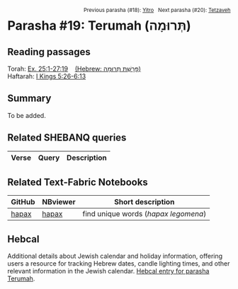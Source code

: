 <span style="float: right;"><sup>Previous parasha (#18): <a href="../17%20-%20Yitro">Yitro</a> &nbsp;&nbsp;Next parasha (#20): <a href="../20%20-%20Tetzaveh">Tetzaveh</a></sup></span>

# Parasha #19: Terumah (תְּרוּמָה)

## Reading passages

Torah: <a href="https://www.stepbible.org/?q=version=NASB2020|reference=Ex.25:1-27:19&options=HNVUG" target="_blank">Ex. 25:1-27:19</a> &nbsp;&nbsp; <a href="https://tikkun.io/#/p/terumah" target="_blank">(Hebrew: פָּרָשַׁת תְּרוּמָה)</a><br>
Haftarah: <a href="https://www.stepbible.org/?q=version=NASB2020|reference=1Kgs.5:26-6:13&options=HNVUG" target="_blank">I Kings 5:26-6:13</a>

## Summary

To be added.

## Related SHEBANQ queries

Verse | Query | Description
--- | --- | --- 


## Related Text-Fabric Notebooks

GitHub | NBviewer | Short description
---|---|---
[hapax](hapax.ipynb) | <a href="https://nbviewer.org/github/tonyjurg/Parashot/blob/main/WeeklyParasha/19%20-%20Terumah/hapax.ipynb" target="_blank">hapax</a> | find unique words (*hapax legomena*)

## Hebcal

Additional details about Jewish calendar and holiday information, offering users a resource for tracking Hebrew dates, candle lighting times, and other relevant information in the Jewish calendar. <a href="https://www.hebcal.com/sedrot/terumah" target="_blank">Hebcal entry for parasha Terumah</a>.
